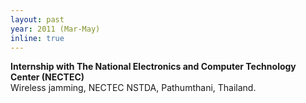 ```yaml
---
layout: past
year: 2011 (Mar-May)
inline: true
---
```


**Internship with The National Electronics and Computer Technology Center (NECTEC)**<br>
Wireless jamming, NECTEC NSTDA, Pathumthani, Thailand.